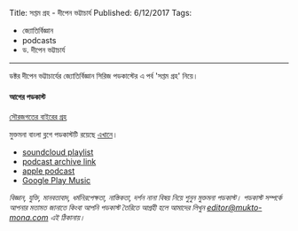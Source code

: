 Title: সপ্তম গ্রহ - দীপেন ভট্টাচার্য
Published: 6/12/2017
Tags:
  - জ্যোতির্বিজ্ঞান
  - podcasts
  - ড. দীপেন ভট্টাচার্য

---
ডক্টর দীপেন ভট্টাচার্যের জ্যোতির্বিজ্ঞান সিরিজ পডকাস্টের এ পর্ব 'সপ্তম গ্রহ' নিয়ে।

#### আগের পডকাস্ট

[সৌরজগতের বাইরের গ্রহ](https://podcast.mukto-mona.com/dipen-new-planets-outside-solar-system/)

মুক্তমনা বাংলা ব্লগে পডকাস্টটি রয়েছে [এখানে](https://drive.google.com/file/d/1XOyuABy5c8eEKhsazRS2ajP9V-xc9Sq-)।

- [soundcloud playlist](https://soundcloud.com/mukto-mona)
- [podcast archive link](http://web.archive.org/web/20191023151006/http://podcast.mukto-mona.com)
- [apple podcast](https://podcasts.apple.com/us/podcast/id1212085883)
- [Google Play Music](https://play.google.com/music/listen#/ps/Izc4javhi5igs66olhdfex42cxa)

_বিজ্ঞান, যুক্তি, মানবতাবাদ, ধর্মনিরপেক্ষতা, নাস্তিকতা, দর্শন নানা বিষয় নিয়ে শুনুন মুক্তমনা পডকাস্ট। পডকাস্ট সম্পর্কে আপনার মতামত জানাতে কিংবা আপনি পডকাস্ট তৈরিতে আগ্রহী হলে আমাদের লিখুন editor@mukto-mona.com এই ঠিকানায়।_
